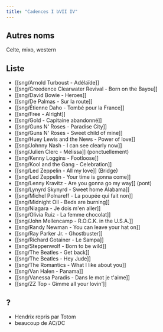 ```yaml
---
title: "Cadences I bVII IV"
---
```


## Autres noms

Celte, mixo, western

## Liste

- [[sng/Arnold Turboust - Adélaïde]]
- [[sng/Creedence Clearwater Revival - Born on the Bayou]]
- [[sng/David Bowie - Heroes]]
- [[sng/De Palmas - Sur la route]]
- [[sng/Étienne Daho - Tombé pour la France]]
- [[sng/Free - Alright]]
- [[sng/Gold - Capitaine abandonné]]
- [[sng/Guns N' Roses - Paradise City]]
- [[sng/Guns N' Roses - Sweet child of mine]]
- [[sng/Huey Lewis and the News - Power of love]]
- [[sng/Johnny Nash - I can see clearly now]]
- [[sng/Julien Clerc - Mélissa]] (ponctuellement)
- [[sng/Kenny Loggins - Footloose]]
- [[sng/Kool and the Gang - Celebration]]
- [[sng/Led Zeppelin - All my love]] (Bridge)
- [[sng/Led Zeppelin - Your time is gonna come]]
- [[sng/Lenny Kravitz - Are you gonna go my way]] (pont)
- [[sng/Lynyrd Skynyrd - Sweet home Alabama]]
- [[sng/Michel Polnareff - La poupée qui fait non]]
- [[sng/Midnight Oil - Beds are burning]]
- [[sng/Niagara - Je dois m'en aller]]
- [[sng/Olivia Ruiz - La femme chocolat]]
- [[sng/John Mellencamp - R.O.C.K. in the U.S.A.]]
- [[sng/Randy Newman - You can leave your hat on]]
- [[sng/Ray Parker Jr. - Ghostbuster]]
- [[sng/Richard Gotainer - Le Sampa]]
- [[sng/Steppenwolf - Born to be wild]]
- [[sng/The Beatles - Get back]]
- [[sng/The Beatles - Hey Jude]]
- [[sng/The Romantics - What I like about you]]
- [[sng/Van Halen - Panama]]
- [[sng/Vanessa Paradis - Dans le mot je t'aime]]
- [[sng/ZZ Top - Gimme all your lovin']]

## ?

- Hendrix repris par Totom
- beaucoup de AC/DC
